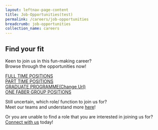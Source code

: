 ```yaml
---
layout: leftnav-page-content
title: Job-Opportunities(test)
permalink: /careers/job-opportunities
breadcrumb: job-opportunities
collection_name: careers
---
```

## Find your fit
  Keen to join us in this fun-making career?  
  Browse through the opportunities now!
  
  [FULL TIME POSITIONS][1]  
  [PART TIME POSITIONS][2]  
  [GRADUATE PROGRAMME(Change Url)][3]  
  [ONE FABER GROUP POSITIONS][4]  
    
<!-- remember to change hyperlink for 3,5,6 to live site-->
<!-- remember to change hyperlink for 3,5,6 to live site-->
Still uncertain, which role/ function to join us for?  
Meet our teams and understand more [here][5]!
  
Or you are unable to find a role that you are interested in joining us for?  
  [Connect with us][6] today!

[1]: <https://www.jobstreet.com.sg/career/sentosa_ft.htm> "Full Time POSITION"
[2]: <https://www.jobstreet.com.sg/career/sentosa_pt.htm> "PART Time POSITION"
[3]: <https://www.google.com/ target="_blank"> "Google"
[4]: <https://www.jobstreet.com.sg/career/onefabergroup.htm> "ONE FABER GROUP POSITIONS"
[5]: <https://isomer-sentosa-staging.netlify.com/careers/meet-the-teams/>
[6]: <https://isomer-sentosa-staging.netlify.com/careers/connect-with-us/>
